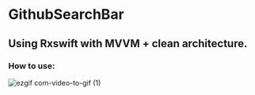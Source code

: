 # GithubSearchBar

## Using Rxswift with MVVM + clean architecture.

### How to use:

![ezgif com-video-to-gif (1)](https://user-images.githubusercontent.com/52398126/90978358-4be78b00-e588-11ea-89d4-a0871e061c89.gif)
